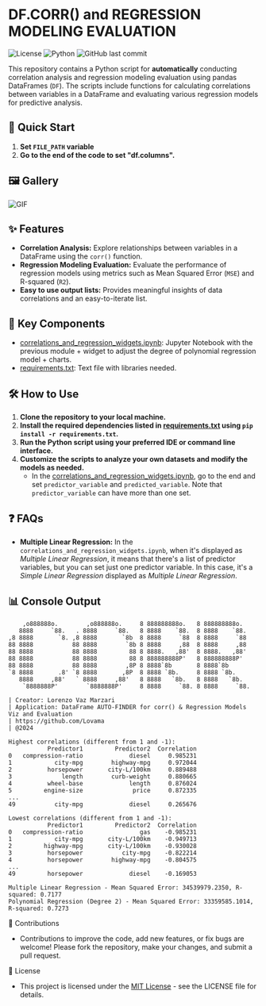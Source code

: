# DF.CORR() and REGRESSION MODELING EVALUATION

![License](https://img.shields.io/badge/license-MIT-blue.svg)
![Python](https://img.shields.io/badge/python-3.8%2B-green.svg)
![GitHub last commit](https://img.shields.io/github/last-commit/Lovama/DF-CORR-and-REGRESSION-MODELING-EVALUATION)

This repository contains a Python script for **automatically** conducting correlation analysis and regression modeling evaluation using pandas DataFrames (`DF`). The scripts include functions for calculating correlations between variables in a DataFrame and evaluating various regression models for predictive analysis.

## 🚀 Quick Start

1. **Set `FILE_PATH` variable**
2. **Go to the end of the code to set "df.columns".**


## 🖼️ Gallery

![GIF](rounded_gif.gif)


## ✨ Features

- **Correlation Analysis:** Explore relationships between variables in a DataFrame using the `corr()` function.
- **Regression Modeling Evaluation:** Evaluate the performance of regression models using metrics such as Mean Squared Error (`MSE`) and R-squared (`R2`).
- **Easy to use output lists:** Provides meaningful insights of data correlations and an easy-to-iterate list.

## 📂 Key Components

- [correlations_and_regression_widgets.ipynb](correlations_and_regression_widgets.ipynb): Jupyter Notebook with the previous module + widget to adjust the degree of polynomial regression model + charts.
- [requirements.txt](requirements.txt): Text file with libraries needed.

## 🛠️ How to Use

1. **Clone the repository to your local machine.**
2. **Install the required dependencies listed in [requirements.txt](requirements.txt) using `pip install -r requirements.txt`.**
3. **Run the Python script using your preferred IDE or command line interface.**
4. **Customize the scripts to analyze your own datasets and modify the models as needed.**
   - In the [correlations_and_regression_widgets.ipynb](correlations_and_regression_widgets.ipynb), go to the end and set `predictor_variable` and `predicted_variable`. Note that `predictor_variable` can have more than one set.

## ❓ FAQs

- **Multiple Linear Regression:** In the `correlations_and_regression_widgets.ipynb`, when it's displayed as <em>Multiple Linear Regression</em>, it means that there's a list of predictor variables, but you can set just one predictor variable. In this case, it's a <em>Simple Linear Regression</em> displayed as <em>Multiple Linear Regression</em>.

## 📊 Console Output

```plaintext
    ,o888888o.        ,o888888o.     8 888888888o.   8 888888888o.   
   8888     `88.   . 8888     `88.   8 8888    `88.  8 8888    `88.  
,8 8888       `8. ,8 8888       `8b  8 8888     `88  8 8888     `88  
88 8888           88 8888        `8b 8 8888     ,88  8 8888     ,88  
88 8888           88 8888         88 8 8888.   ,88'  8 8888.   ,88'  
88 8888           88 8888         88 8 888888888P'   8 888888888P'   
88 8888           88 8888        ,8P 8 8888`8b       8 8888`8b       
`8 8888       .8' `8 8888       ,8P  8 8888 `8b.     8 8888 `8b.     
   8888     ,88'   ` 8888     ,88'   8 8888   `8b.   8 8888   `8b.   
    `8888888P'        `8888888P'     8 8888     `88. 8 8888     `88. 

| Creator: Lorenzo Vaz Marzari
| Application: DataFrame AUTO-FINDER for corr() & Regression Models Viz and Evaluation
| https://github.com/Lovama
| @2024

Highest correlations (different from 1 and -1):
           Predictor1         Predictor2  Correlation
0   compression-ratio             diesel     0.985231
1            city-mpg        highway-mpg     0.972044
2          horsepower       city-L/100km     0.889488
3              length        curb-weight     0.880665
4          wheel-base             length     0.876024
5         engine-size              price     0.872335
...
49           city-mpg             diesel     0.265676

Lowest correlations (different from 1 and -1):
           Predictor1         Predictor2  Correlation
0   compression-ratio                gas    -0.985231
1            city-mpg       city-L/100km    -0.949713
2         highway-mpg       city-L/100km    -0.930028
3          horsepower           city-mpg    -0.822214
4          horsepower        highway-mpg    -0.804575
...
49         horsepower             diesel    -0.169053

Multiple Linear Regression - Mean Squared Error: 34539979.2350, R-squared: 0.7177
Polynomial Regression (Degree 2) - Mean Squared Error: 33359585.1014, R-squared: 0.7273
```


🤝 Contributions
- Contributions to improve the code, add new features, or fix bugs are welcome! Please fork the repository, make your changes, and submit a pull request.


📜 License
- This project is licensed under the [MIT License](LICENSE) - see the LICENSE file for details.

